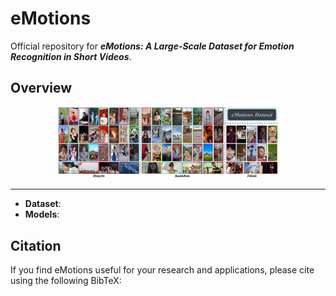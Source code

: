 # eMotions
Official repository for ***eMotions: A Large-Scale Dataset for Emotion Recognition in Short Videos***.

## Overview

<p align="center">
  <img src="images/overview.png" width="70%" alt="eMotions Overview">
</p>

---


- **Dataset**: 
- **Models**:


## Citation

If you find eMotions useful for your research and applications, please cite using the following BibTeX:



